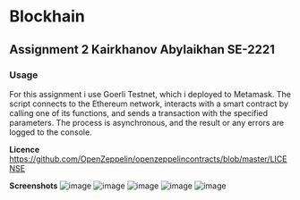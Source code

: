 # Blockhain
## Assignment 2 Kairkhanov Abylaikhan SE-2221

### Usage
For this assignment i use Goerli Testnet, which i deployed to Metamask.
The script connects to the Ethereum network, interacts with a smart contract by calling one of its functions, and sends a transaction with the specified parameters. The process is asynchronous, and the result or any errors are logged to the console.

**Licence**
https://github.com/OpenZeppelin/openzeppelincontracts/blob/master/LICENSE

**Screenshots**
![image](https://github.com/kair7sky/Blockhain_2/assets/118976474/bb3cb361-6247-424b-be37-ce9737476ffb)
![image](https://github.com/kair7sky/Blockhain_2/assets/118976474/b48ee202-d07d-4f3e-8797-b2eaa1cea62e)
![image](https://github.com/kair7sky/Blockhain_2/assets/118976474/5bcdc37b-8bf2-469b-abae-d38b34751c4e)
![image](https://github.com/kair7sky/Blockhain_2/assets/118976474/b99ab267-3bbb-4794-b701-8ebc9e374f3e)
![image](https://github.com/kair7sky/Blockhain_2/assets/118976474/65567638-29f0-4c03-94d5-a1110ddf1837)




